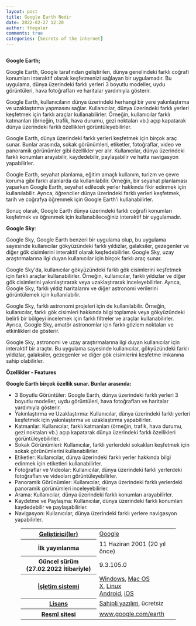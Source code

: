 ```yaml
---
layout: post
title: Google Earth Nedir
date: 2022-02-27 12:20
author: theguler
comments: true
categories: [Secrets of the internet]
---
```

<!-- wp:image {"id":2138,"sizeSlug":"large","linkDestination":"none"} -->
<figure class="wp-block-image size-large"><img src="https://theguler.wordpress.com/wp-content/uploads/2022/02/errr.png?w=1024" alt="" class="wp-image-2138" /></figure>
<!-- /wp:image -->

<!-- wp:paragraph -->
<p><strong>Google Earth;</strong></p>
<!-- /wp:paragraph -->

<!-- wp:paragraph -->
<p>Google Earth, Google tarafından geliştirilen, dünya genelindeki farklı coğrafi konumları interaktif olarak keşfetmenizi sağlayan bir uygulamadır. Bu uygulama, dünya üzerindeki farklı yerleri 3 boyutlu modeller, uydu görüntüleri, hava fotoğrafları ve haritalar yardımıyla gösterir.</p>
<!-- /wp:paragraph -->

<!-- wp:paragraph -->
<p>Google Earth, kullanıcıların dünya üzerindeki herhangi bir yere yakınlaştırma ve uzaklaştırma yapmasını sağlar. Kullanıcılar, dünya üzerindeki farklı yerleri keşfetmek için farklı araçlar kullanabilirler. Örneğin, kullanıcılar farklı katmanları (örneğin, trafik, hava durumu, gezi noktaları vb.) açıp kapatarak dünya üzerindeki farklı özellikleri görüntüleyebilirler.</p>
<!-- /wp:paragraph -->

<!-- wp:paragraph -->
<p>Google Earth, dünya üzerindeki farklı yerleri keşfetmek için birçok araç sunar. Bunlar arasında, sokak görünümleri, etiketler, fotoğraflar, video ve panoramik görünümler gibi özellikler yer alır. Kullanıcılar, dünya üzerindeki farklı konumları arayabilir, kaydedebilir, paylaşabilir ve hatta navigasyon yapabilirler.</p>
<!-- /wp:paragraph -->

<!-- wp:paragraph -->
<p>Google Earth, seyahat planlama, eğitim amaçlı kullanım, turizm ve çevre koruma gibi farklı alanlarda da kullanılabilir. Örneğin, bir seyahat planlaması yaparken Google Earth, seyahat edilecek yerler hakkında fikir edinmek için kullanılabilir. Ayrıca, öğrenciler dünya üzerindeki farklı yerleri keşfetmek, tarih ve coğrafya öğrenmek için Google Earth'i kullanabilirler.</p>
<!-- /wp:paragraph -->

<!-- wp:paragraph -->
<p>Sonuç olarak, Google Earth dünya üzerindeki farklı coğrafi konumları keşfetmek ve öğrenmek için kullanabileceğiniz interaktif bir uygulamadır.</p>
<!-- /wp:paragraph -->

<!-- wp:paragraph -->
<p><strong>Google Sky</strong>:</p>
<!-- /wp:paragraph -->

<!-- wp:paragraph -->
<p>Google Sky, Google Earth benzeri bir uygulama olup, bu uygulama sayesinde kullanıcılar gökyüzündeki farklı yıldızlar, galaksiler, gezegenler ve diğer gök cisimlerini interaktif olarak keşfedebilirler. Google Sky, uzay araştırmalarına ilgi duyan kullanıcılar için birçok farklı araç sunar.</p>
<!-- /wp:paragraph -->

<!-- wp:paragraph -->
<p>Google Sky'da, kullanıcılar gökyüzündeki farklı gök cisimlerini keşfetmek için farklı araçlar kullanabilirler. Örneğin, kullanıcılar, farklı yıldızlar ve diğer gök cisimlerini yakınlaştırarak veya uzaklaştırarak inceleyebilirler. Ayrıca, Google Sky, farklı yıldız haritalarını ve diğer astronomi verilerini görüntülemek için kullanılabilir.</p>
<!-- /wp:paragraph -->

<!-- wp:paragraph -->
<p>Google Sky, farklı astronomi projeleri için de kullanılabilir. Örneğin, kullanıcılar, farklı gök cisimleri hakkında bilgi toplamak veya gökyüzündeki belirli bir bölgeyi incelemek için farklı filtreler ve araçlar kullanabilirler. Ayrıca, Google Sky, amatör astronomlar için farklı gözlem noktaları ve etkinlikleri de gösterir.</p>
<!-- /wp:paragraph -->

<!-- wp:paragraph -->
<p>Google Sky, astronomi ve uzay araştırmalarına ilgi duyan kullanıcılar için interaktif bir araçtır. Bu uygulama sayesinde kullanıcılar, gökyüzündeki farklı yıldızlar, galaksiler, gezegenler ve diğer gök cisimlerini keşfetme imkanına sahip olabilirler.</p>
<!-- /wp:paragraph -->

<!-- wp:paragraph -->
<p><strong>Özellikler - Features</strong></p>
<!-- /wp:paragraph -->

<!-- wp:paragraph -->
<p><strong>Google Earth birçok özellik sunar. Bunlar arasında:</strong></p>
<!-- /wp:paragraph -->

<!-- wp:list -->
<ul><!-- wp:list-item -->
<li>3 Boyutlu Görüntüler: Google Earth, dünya üzerindeki farklı yerleri 3 boyutlu modeller, uydu görüntüleri, hava fotoğrafları ve haritalar yardımıyla gösterir.</li>
<!-- /wp:list-item -->

<!-- wp:list-item -->
<li>Yakınlaştırma ve Uzaklaştırma: Kullanıcılar, dünya üzerindeki farklı yerleri keşfetmek için yakınlaştırma ve uzaklaştırma yapabilirler.</li>
<!-- /wp:list-item -->

<!-- wp:list-item -->
<li>Katmanlar: Kullanıcılar, farklı katmanları (örneğin, trafik, hava durumu, gezi noktaları vb.) açıp kapatarak dünya üzerindeki farklı özellikleri görüntüleyebilirler.</li>
<!-- /wp:list-item -->

<!-- wp:list-item -->
<li>Sokak Görünümleri: Kullanıcılar, farklı yerlerdeki sokakları keşfetmek için sokak görünümlerini kullanabilirler.</li>
<!-- /wp:list-item -->

<!-- wp:list-item -->
<li>Etiketler: Kullanıcılar, dünya üzerindeki farklı yerler hakkında bilgi edinmek için etiketleri kullanabilirler.</li>
<!-- /wp:list-item -->

<!-- wp:list-item -->
<li>Fotoğraflar ve Videolar: Kullanıcılar, dünya üzerindeki farklı yerlerdeki fotoğrafları ve videoları görüntüleyebilirler.</li>
<!-- /wp:list-item -->

<!-- wp:list-item -->
<li>Panoramik Görünümler: Kullanıcılar, dünya üzerindeki farklı yerlerdeki panoramik görünümleri inceleyebilirler.</li>
<!-- /wp:list-item -->

<!-- wp:list-item -->
<li>Arama: Kullanıcılar, dünya üzerindeki farklı konumları arayabilirler.</li>
<!-- /wp:list-item -->

<!-- wp:list-item -->
<li>Kaydetme ve Paylaşma: Kullanıcılar, dünya üzerindeki farklı konumları kaydedebilir ve paylaşabilirler.</li>
<!-- /wp:list-item -->

<!-- wp:list-item -->
<li>Navigasyon: Kullanıcılar, dünya üzerindeki farklı yerlere navigasyon yapabilirler.</li>
<!-- /wp:list-item --></ul>
<!-- /wp:list -->

<!-- wp:table -->
<figure class="wp-block-table"><table><tbody><tr><th scope="row"><a href="https://tr.wikipedia.org/wiki/Yaz%C4%B1l%C4%B1m_geli%C5%9Ftirici">Geliştirici(ler)</a></th><td><a href="https://tr.wikipedia.org/wiki/Google_Inc.">Google</a></td></tr><tr><th scope="row">İlk yayınlanma</th><td>11&nbsp;Haziran 2001&nbsp;(20 yıl önce)</td></tr><tr><th scope="row">Güncel sürüm   (27.02.2022 İtibariyle)</th><td>9.3.105.0</td></tr><tr><th scope="row"><a href="https://tr.wikipedia.org/wiki/%C4%B0%C5%9Fletim_sistemi">İşletim sistemi</a></th><td><a href="https://tr.wikipedia.org/wiki/Microsoft_Windows">Windows</a>,&nbsp;<a href="https://tr.wikipedia.org/wiki/Mac_OS_X">Mac OS X</a>,&nbsp;<a href="https://tr.wikipedia.org/wiki/Linux">Linux</a><br><a href="https://tr.wikipedia.org/wiki/Android_(i%C5%9Fletim_sistemi)">Android</a>,&nbsp;<a href="https://tr.wikipedia.org/wiki/%C4%B0OS">iOS</a></td></tr><tr><th scope="row"><a href="https://tr.wikipedia.org/wiki/Yaz%C4%B1l%C4%B1m_lisans%C4%B1">Lisans</a></th><td><a href="https://tr.wikipedia.org/wiki/Sahipli_yaz%C4%B1l%C4%B1m">Sahipli yazılım</a>, ücretsiz</td></tr><tr><th scope="row"><a href="https://tr.wikipedia.org/wiki/%C4%B0nternet_sitesi">Resmî sitesi</a></th><td><a href="http://www.google.com/intl/tr/earth/index.html">www.google.com/earth</a></td></tr></tbody></table></figure>
<!-- /wp:table -->
